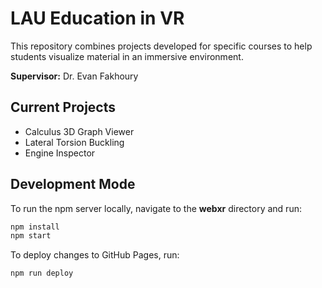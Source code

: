 # LAU Education in VR

This repository combines projects developed for specific courses to help students visualize material in an immersive environment.

**Supervisor:** Dr. Evan Fakhoury

## Current Projects

- Calculus 3D Graph Viewer
- Lateral Torsion Buckling
- Engine Inspector

## Development Mode

To run the npm server locally, navigate to the **webxr** directory and run:

```bash
npm install
npm start
```

To deploy changes to GitHub Pages, run:

```bash
npm run deploy
```